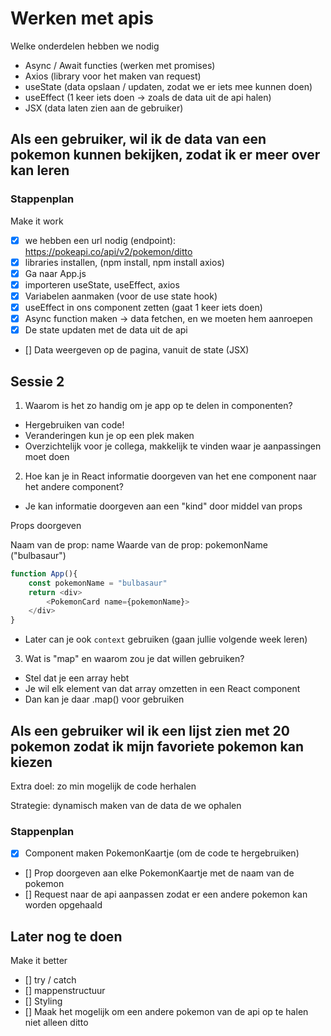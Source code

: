 # Werken met apis

Welke onderdelen hebben we nodig

- Async / Await functies (werken met promises)
- Axios (library voor het maken van request)
- useState (data opslaan / updaten, zodat we er iets mee kunnen doen)
- useEffect (1 keer iets doen -> zoals de data uit de api halen)
- JSX (data laten zien aan de gebruiker)

## Als een gebruiker, wil ik de data van een pokemon kunnen bekijken, zodat ik er meer over kan leren

### Stappenplan

Make it work

- [x] we hebben een url nodig (endpoint): https://pokeapi.co/api/v2/pokemon/ditto
- [x] libraries installen, (npm install, npm install axios)
- [x] Ga naar App.js
- [x] importeren useState, useEffect, axios
- [x] Variabelen aanmaken (voor de use state hook)
- [x] useEffect in ons component zetten (gaat 1 keer iets doen)
- [x] Async function maken -> data fetchen, en we moeten hem aanroepen
- [x] De state updaten met de data uit de api
- [] Data weergeven op de pagina, vanuit de state (JSX)

## Sessie 2

1. Waarom is het zo handig om je app op te delen in componenten?

- Hergebruiken van code!
- Veranderingen kun je op een plek maken
- Overzichtelijk voor je collega, makkelijk te vinden waar je aanpassingen moet doen

2. Hoe kan je in React informatie doorgeven van het ene component naar het andere component?

- Je kan informatie doorgeven aan een "kind" door middel van props

Props doorgeven

Naam van de prop: name
Waarde van de prop: pokemonName ("bulbasaur")

```javascript
function App(){
    const pokemonName = "bulbasaur"
    return <div>
        <PokemonCard name={pokemonName}>
    </div>
}
```

- Later can je ook `context` gebruiken (gaan jullie volgende week leren)

3. Wat is "map" en waarom zou je dat willen gebruiken?

- Stel dat je een array hebt
- Je wil elk element van dat array omzetten in een React component
- Dan kan je daar .map() voor gebruiken

## Als een gebruiker wil ik een lijst zien met 20 pokemon zodat ik mijn favoriete pokemon kan kiezen

Extra doel: zo min mogelijk de code herhalen

Strategie: dynamisch maken van de data de we ophalen

### Stappenplan

- [x] Component maken PokemonKaartje (om de code te hergebruiken)
- [] Prop doorgeven aan elke PokemonKaartje met de naam van de pokemon
- [] Request naar de api aanpassen zodat er een andere pokemon kan worden opgehaald

## Later nog te doen

Make it better

- [] try / catch
- [] mappenstructuur
- [] Styling
- [] Maak het mogelijk om een andere pokemon van de api op te halen niet alleen ditto
